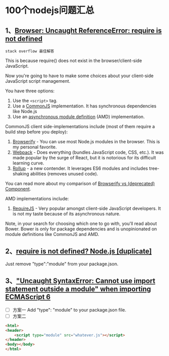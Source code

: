 # 100个nodejs问题汇总
## 1、[Browser: Uncaught ReferenceError: require is not defined](https://stackoverflow.com/questions/19059580/browser-uncaught-referenceerror-require-is-not-defined)
`stack overflow 最佳解答`

 This is because require() does not exist in the browser/client-side JavaScript.

Now you're going to have to make some choices about your client-side JavaScript script management.

You have three options:

1. Use the `<script>` tag.
2. Use a [CommonJS](http://wiki.commonjs.org/wiki/CommonJS) implementation. It has synchronous dependencies like Node.js
3. Use an [asynchronous module definition](http://requirejs.org/docs/whyamd.html) (AMD) implementation.

CommonJS client side-implementations include (most of them require a build step before you deploy):

1. [Browserify](https://github.com/substack/node-browserify) - You can use most Node.js modules in the browser. This is my personal favorite.
2. [Webpack](https://webpack.github.io/) - Does everything (bundles JavaScript code, CSS, etc.). It was made popular by the surge of React, but it is notorious for its difficult learning curve.
3. [Rollup](http://rollupjs.org/) - a new contender. It leverages ES6 modules and includes tree-shaking abilities (removes unused code).

You can read more about my comparison of [Browserify vs (deprecated) Component](http://procbits.com/2013/06/17/client-side-javascript-management-browserify-vs-component).

AMD implementations include:

1. [RequireJS](http://requirejs.org/) - Very popular amongst client-side JavaScript developers. It is not my taste because of its asynchronous nature.

Note, in your search for choosing which one to go with, you'll read about Bower. Bower is only for package dependencies and is unopinionated on module definitions like CommonJS and AMD.

## 2、[require is not defined? Node.js [duplicate]](https://stackoverflow.com/questions/31931614/require-is-not-defined-node-js)

Just remove "type":"module" from your package.json.

## 3、["Uncaught SyntaxError: Cannot use import statement outside a module" when importing ECMAScript 6](https://stackoverflow.com/questions/58211880/uncaught-syntaxerror-cannot-use-import-statement-outside-a-module-when-import)

- [ ] 方案一
Add "type": "module" to your package.json file.
- [ ] 方案二
```html
<html>
<header>
    <script type="module" src="whatever.js"></script>
</header>
<body></body>
</html>

```

